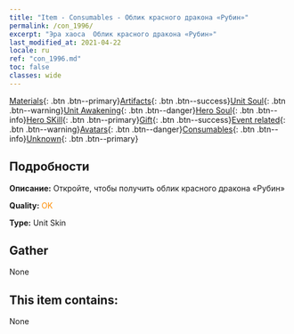 ```yaml
---
title: "Item - Consumables - Облик красного дракона «Рубин»"
permalink: /con_1996/
excerpt: "Эра хаоса  Облик красного дракона «Рубин»"
last_modified_at: 2021-04-22
locale: ru
ref: "con_1996.md"
toc: false
classes: wide
---
```

 [Materials](/ItemsRU/){: .btn .btn--primary}[Artifacts](/ItemsRU/Artifacts/){: .btn .btn--success}[Unit Soul](/ItemsRU/UnitSoul/){: .btn .btn--warning}[Unit Awakening](/ItemsRU/UnitAwakening/){: .btn .btn--danger}[Hero Soul](/ItemsRU/HeroSoul/){: .btn .btn--info}[Hero SKill](/ItemsRU/HeroSkill/){: .btn .btn--primary}[Gift](/ItemsRU/Gift/){: .btn .btn--success}[Event related](/ItemsRU/Events/){: .btn .btn--warning}[Avatars](/ItemsRU/Avatars/){: .btn .btn--danger}[Consumables](/ItemsRU/Consumables/){: .btn .btn--info}[Unknown](/ItemsRU/Unknown/){: .btn .btn--primary}

## Подробности
 **Описание:** Откройте, чтобы получить облик красного дракона «Рубин»

 **Quality:** <span style="color: #FF8C00">OK</span>

 **Type:** Unit Skin

## Gather

  None

## This item contains:

  None

